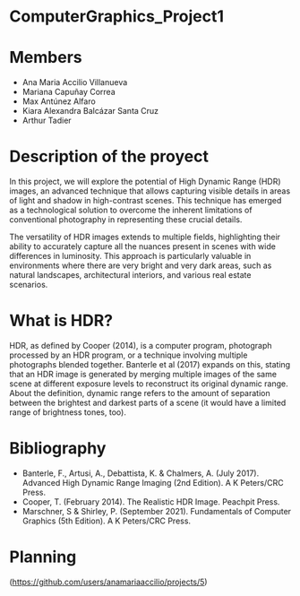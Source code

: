 # ComputerGraphics_Project1

# Members
- Ana Maria Accilio Villanueva
- Mariana Capuñay Correa
- Max Antúnez Alfaro
- Kiara Alexandra Balcázar Santa Cruz
- Arthur Tadier


# Description of the proyect

In this project, we will explore the potential of High Dynamic Range (HDR) images, an advanced technique that allows capturing visible details in areas of light and shadow in high-contrast scenes. This technique has emerged as a technological solution to overcome the inherent limitations of conventional photography in representing these crucial details.

The versatility of HDR images extends to multiple fields, highlighting their ability to accurately capture all the nuances present in scenes with wide differences in luminosity. This approach is particularly valuable in environments where there are very bright and very dark areas, such as natural landscapes, architectural interiors, and various real estate scenarios.

# What is HDR?

HDR, as defined by Cooper (2014), is a computer program, photograph processed by an HDR program, or a technique involving multiple photographs blended together. Banterle et al (2017) expands on this, stating that an HDR image is generated by merging multiple images of the same scene at different exposure levels to reconstruct its original dynamic range.
About the definition, dynamic range refers to the amount of separation between the brightest and darkest parts of a scene (it would have a limited range of brightness tones, too).


# Bibliography
- Banterle, F., Artusi, A., Debattista, K. & Chalmers, A. (July 2017). Advanced High Dynamic Range Imaging (2nd Edition). A K Peters/CRC Press.
- Cooper, T. (February 2014). The Realistic HDR Image. Peachpit Press.
- Marschner, S & Shirley, P. (September 2021). Fundamentals of Computer Graphics (5th Edition). A K Peters/CRC Press.

# Planning

(https://github.com/users/anamariaaccilio/projects/5)
